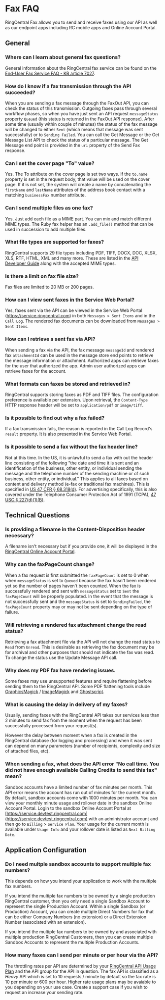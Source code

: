 # Fax FAQ

RingCentral Fax allows you to send and receive faxes using our API as well as our endpoint apps including RC mobile apps and Online Account Portal.

## General

### Where can I learn about general fax questions?

General information about the RingCentral fax service can be found on the [End-User Fax Service FAQ - KB article 7027](http://success.ringcentral.com/articles/en_US/RC_Knowledge_Article/7027).

### How do I know if a fax transmission through the API succeeded?

When you are sending a fax message through the FaxOut API, you can check the status of this transmission. Outgoing faxes pass through several workflow phases, so when you have just sent an API request `messageStatus` property `Queued` (this status is returned in the FaxOut API response). After some time (usually within couple of minutes) the status of the fax message will be changed to either `Sent` (which means that message was sent successfully) or to `Sending Failed`. You can call the Get Message or the Get Message List API to check the status of a particular message. The Get Message end point is provided in the `uri` property of the Send Fax response.

### Can I set the cover page "To" value?

Yes. The To attribute on the cover page is set two ways. If the `to.name` property is set in the request body, that value will be used on the cover page. If it is not set, the system will create a name by concatenating the `firstName` and `lastName` attributes of the address book contact with a matching `businessFax` number attribute.

### Can I send multiple files as one fax?

Yes. Just add each file as a MIME part. You can mix and match different MIME types. The Ruby fax helper has an `.add_file()` method that can be used in succession to add multiple files.

### What file types are supported for faxes?

RingCentral supports 29 file types including PDF, TIFF, DOCX, DOC, XLSX, XLS, RTF, HTML, XML and many more. These are listed in the [API Developer Guide](https://developers.ringcentral.com/api-docs/) along with the accepted MIME types.

### Is there a limit on fax file size?

Fax files are limited to 20 MB or 200 pages.

### How can I view sent faxes in the Service Web Portal?

Yes, faxes sent via the API can be viewed in the Service Web Portal (https://service.ringcentral.com) in both `Messages > Sent Items` and in the `Call Log`. The rendered fax documents can be downloaded from `Messages > Sent Items`.

### How can I retrieve a sent fax via API?

When sending a fax via the API, the fax message `messageId` and rendered fax `attachmentId` can be used in the message store end points to retrieve the message information or attachment. Authorized apps can retrieve faxes for the user that authorized the app. Admin user authorized apps can retrieve faxes for the account.

### What formats can faxes be stored and retrieved in?

RingCentral supports storing faxes as PDF and TIFF files. The configuration preference is available per extension. Upon retrieval, the `Content-Type` HTTP response header will be set to `application/pdf` or `image/tiff`.

### Is it possible to find out why a fax failed?

If a fax transmission fails, the reason is reported in the Call Log Record's `result` property. It is also presented in the Service Web Portal.

### Is it possible to send a fax without the fax header line?

Not at this time. In the US, it is unlawful to send a fax with out the header line consisting of the following "the date and time it is sent and an identification of the business, other entity, or individual sending the message and the telephone number of the sending machine or of such business, other entity, or individual." This applies to all faxes based on content and delivery method (e-fax or traditional fax machines). This is specified in [US 47 CFR &#167; 68.318(d)](https://www.law.cornell.edu/cfr/text/47/68.318). For advertising specifically, this is also covered under the Telephone Consumer Protection Act of 1991 (TCPA), [47 USC &#167; 227(d)(1)(B)](https://www.law.cornell.edu/uscode/text/47/227).

## Technical Questions

### Is providing a filename in the Content-Disposition header necessary?

A filename isn't necessary but if you provide one, it will be displayed in the [RingCentral Online Account Portal](https://service.ringcentral.com).

### Why can the faxPageCount change?

When a fax request is first submitted the `faxPageCount` is set to 0 when when `messageStatus` is set to `Queued` because the fax hasn't been rendered yet so the number of pages haven't been counted. When the fax is successfully rendered and sent with `messageStatus` set to `Sent` the `faxPageCount` will be properly populated. In the event that the message is not successfully sent and the `messageStatus` is set to `SendingFailed`, the `faxPageCount` property may or may not be sent depending on the type of failure.

### Will retrieving a rendered fax attachment change the read status?

Retrieving a fax attachment file via the API will not change the read status to `Read` from `Unread`. This is desirable as retrieving the fax document may be for archival and other purposes that should not indicate the fax was read. To change the status use the Update Message API call.

### Why does my PDF fax have rendering issues.

Some faxes may use unsupported features and require flattening before sending them to the RingCentral API. Some PDF flattening tools include [GraphicsMagick](http://www.graphicsmagick.org/) / [ImageMagick](http://www.imagemagick.org/) and [Ghostscript](http://www.ghostscript.com/).

### What is causing the delay in delivery of my faxes?

Usually, sending faxes with the RingCentral API takes our services less than 2 minutes to send fax from the moment when the request has been successfully processed from your request(s).

However the delay between moment when a fax is created in the RingCentral database (for logging and processing) and when it was sent can depend on many parameters (number of recipients, complexity and size of attached files, etc).

### When sending a fax, what does the API error "No call time. You did not have enough available Calling Credits to send this fax" mean?

Sandbox accounts have a limited number of fax minutes per month. This API error means the account has run out of minutes for the current month. By default, sandbox accounts come with 1000 minutes per month. You can view your monthly minute usage and rollover date in the sandbox Online Account Portal. Login to the sandbox Online Account Portal at [https://service.devtest.ringcentral.com](https://service.devtest.ringcentral.com) with an administrator account and then go to `Billing` > `Service Plan`. Your usage for the current month is available under `Usage Info` and your rollover date is listed as `Next Billing Date`.

## Application Configuration

### Do I need multple sandbox accounts to support multiple fax numbers?

This depends on how you intend your application to work with the multiple fax numbers.

If you intend the multiple fax numbers to be owned by a single production RingCentral customer, then you only need a single Sandbox Account to represent the single Production Account. Within a single Sandbox (or Production) Account, you can create multiple Direct Numbers for fax that can be either Company Numbers (no extension) or a Direct Extension Number (associated with an extension).

If you intend the multiple fax numbers to be owned by and associated with multiple production RingCentral Customers, then you can create multiple Sandbox Accounts to represent the multiple Production Accounts.

### How many faxes can I send per minute or per hour via the API?

The throttling rates per API are determined by your [RingCentral API Usage Plan](https://developer.ringcentral.com/api-docs/latest/index.html#!#UsagePlan.html) and the API group for the API in question. The fax API is classified as a *Heavy* API which is set to 10 requests / minute by default so the fax rate is 10 per minute or 600 per hour. Higher rate usage plans may be avaiable to you depending on your use case. Create a support case if you wish to request an increase your sending rate.
